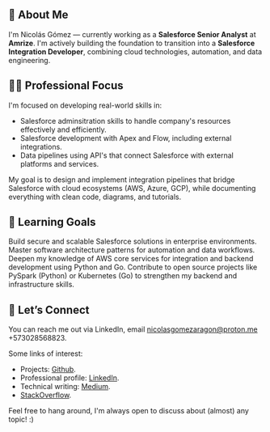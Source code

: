 ## 🦖 About Me
I'm Nicolás Gómez — currently working as a **Salesforce Senior Analyst** at **Amrize**. I'm actively building the foundation to transition into a **Salesforce Integration Developer**, combining cloud technologies, automation, and data engineering.

## 👨‍💻 Professional Focus
I'm focused on developing real-world skills in:

- Salesforce adminsitration skills to handle company's resources effectively and efficiently.
- Salesforce development with Apex and Flow, including external integrations.
- Data pipelines using API's that connect Salesforce with external platforms and services.

My goal is to design and implement integration pipelines that bridge Salesforce with cloud ecosystems (AWS, Azure, GCP), while documenting everything with clean code, diagrams, and tutorials.

## 🧠 Learning Goals
Build secure and scalable Salesforce solutions in enterprise environments.
Master software architecture patterns for automation and data workflows.
Deepen my knowledge of AWS core services for integration and backend development using Python and Go.
Contribute to open source projects like PySpark (Python) or Kubernetes (Go) to strengthen my backend and infrastructure skills.

## 📌 Let’s Connect
You can reach me out via LinkedIn, email nicolasgomezaragon@proton.me +573028568823.

Some links of interest:
- Projects: [Github](https://github.com/nickaragom7?tab=repositories).
- Professional profile: [LinkedIn](https://linkedin.com/in/nickaragom7).
- Technical writing: [Medium](https://medium.com/@nicolasgomezaragon7).
- [StackOverflow](https://stackoverflow.com/users/13444020/nicol%c3%a1s-g%c3%b3mez). 

Feel free to hang around, I'm always open to discuss about (almost) any topic! :)
